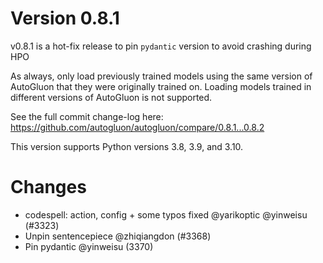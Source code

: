 # Version 0.8.1

v0.8.1 is a hot-fix release to pin `pydantic` version to avoid crashing during HPO

As always, only load previously trained models using the same version of AutoGluon that they were originally trained on. 
Loading models trained in different versions of AutoGluon is not supported.

See the full commit change-log here: https://github.com/autogluon/autogluon/compare/0.8.1...0.8.2

This version supports Python versions 3.8, 3.9, and 3.10.

# Changes

* codespell: action, config + some typos fixed @yarikoptic @yinweisu (#3323)
* Unpin sentencepiece @zhiqiangdon (#3368)
* Pin pydantic @yinweisu (3370)
